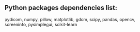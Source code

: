 <h2>Python packages dependencies list:</h2>
<p>pydicom, numpy, pillow, matplotlib, gdcm, scipy, pandas, opencv, screeninfo, pysimplegui, scikit-learn</p>

